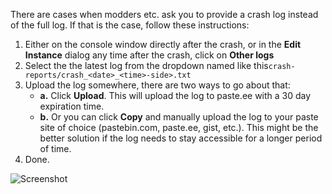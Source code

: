 There are cases when modders etc. ask you to provide a crash log instead of the full log. If that is the case, follow these instructions:

1. Either on the console window directly after the crash, or in the **Edit Instance** dialog any time after the crash, click on **Other logs**
2. Select the the latest log from the dropdown named like this`crash-reports/crash_<date>_<time>-side>.txt`
3. Upload the log somewhere, there are two ways to go about that:
    * **a.** Click **Upload**. This will upload the log to paste.ee with a 30 day expiration time.
    * **b.** Or you can click **Copy** and manually upload the log to your paste site of choice (pastebin.com, paste.ee, gist, etc.). This might be the better solution if the log needs to stay accessible for a longer period of time.
4. Done.

![Screenshot](http://i.imgur.com/BKgIlZS.png)